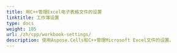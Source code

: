 ```yaml
---
title: 用C++管理Excel电子表格文件的设置
linktitle: 工作簿设置
type: docs
weight: 185
url: /zh/cpp/workbook-settings/
description: 使用Aspose.Cells和C++管理Microsoft Excel文件的设置。
---
```

